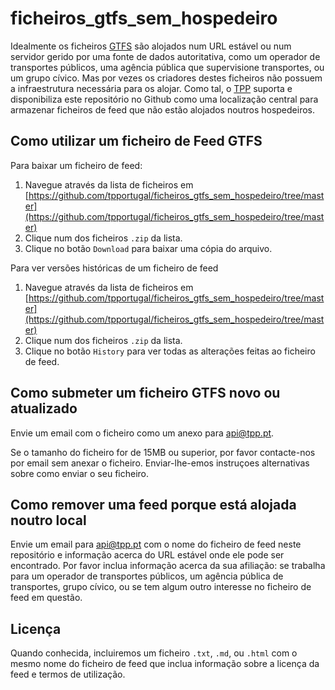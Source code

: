 # ficheiros_gtfs_sem_hospedeiro

Idealmente os ficheiros [GTFS](https://github.com/google/transit/blob/master/gtfs/spec/en/README.md) são alojados num URL estável ou num servidor gerido por uma fonte de dados autoritativa, como um operador de transportes públicos, uma agência pública que supervisione transportes, ou um grupo cívico. Mas por vezes os criadores destes ficheiros não possuem a infraestrutura necessária para os alojar. Como tal, o [TPP](https://tpp.pt) suporta e disponibiliza este repositório no Github como uma localização central para armazenar ficheiros de feed que não estão alojados noutros hospedeiros.

## Como utilizar um ficheiro de Feed GTFS


Para baixar um ficheiro de feed:

1. Navegue através da lista de ficheiros em [https://github.com/tpportugal/ficheiros_gtfs_sem_hospedeiro/tree/master](https://github.com/tpportugal/ficheiros_gtfs_sem_hospedeiro/tree/master)
2. Clique num dos ficheiros `.zip` da lista.
3. Clique no botão `Download` para baixar uma cópia do arquivo.

Para ver versões históricas de um ficheiro de feed

1. Navegue através da lista de ficheiros em [https://github.com/tpportugal/ficheiros_gtfs_sem_hospedeiro/tree/master](https://github.com/tpportugal/ficheiros_gtfs_sem_hospedeiro/tree/master)
2. Clique num dos ficheiros `.zip` da lista.
3. Clique no botão `History` para ver todas as alterações feitas ao ficheiro de feed.

## Como submeter um ficheiro GTFS novo ou atualizado

Envie um email com o ficheiro como um anexo para [api@tpp.pt](mailto:api@tpp.pt).

Se o tamanho do ficheiro for de 15MB ou superior, por favor contacte-nos por email sem anexar o ficheiro. Enviar-lhe-emos instruçoes alternativas sobre como enviar o seu ficheiro.

## Como remover uma feed porque está alojada noutro local

Envie um email para [api@tpp.pt](mailto:api@tpp.pt) com o nome do ficheiro de feed neste repositório e informação acerca do URL estável onde ele pode ser encontrado. Por favor inclua informação acerca da sua afiliação: se trabalha para um operador de transportes públicos, um agência pública de transportes, grupo cívico, ou se tem algum outro interesse no ficheiro de feed em questão.

## Licença

Quando conhecida, incluiremos um ficheiro `.txt`, `.md`, ou `.html` com o mesmo nome do ficheiro de feed que inclua informação sobre a licença da feed e termos de utilização.


